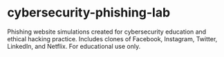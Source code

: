 # cybersecurity-phishing-lab
Phishing website simulations created for cybersecurity education and ethical hacking practice. Includes clones of Facebook, Instagram, Twitter, LinkedIn, and Netflix. For educational use only.
